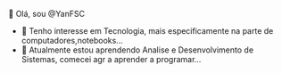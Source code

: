   👋 Olá, sou @YanFSC
- 👀 Tenho interesse em Tecnologia, mais especificamente na parte de computadores,notebooks...
- 🌱 Atualmente estou aprendendo Analise e Desenvolvimento de Sistemas, comecei agr a aprender a programar...
